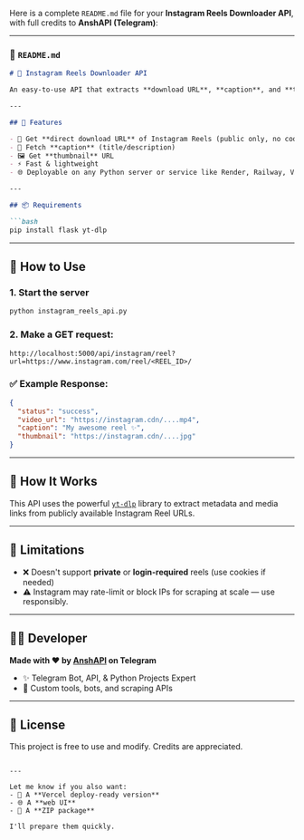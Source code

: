 Here is a complete `README.md` file for your **Instagram Reels Downloader API**, with full credits to **AnshAPI (Telegram)**:

---

### 📄 `README.md`

```markdown
# 📸 Instagram Reels Downloader API

An easy-to-use API that extracts **download URL**, **caption**, and **thumbnail** from **public Instagram Reels** using `yt-dlp`, built with Python Flask.

---

## 🚀 Features

- 🔗 Get **direct download URL** of Instagram Reels (public only, no cookies required)
- 📝 Fetch **caption** (title/description)
- 🖼️ Get **thumbnail** URL
- ⚡ Fast & lightweight
- 🌐 Deployable on any Python server or service like Render, Railway, Vercel (via Flask adapter)

---

## 📦 Requirements

```bash
pip install flask yt-dlp
```

---

## 🔧 How to Use

### 1. Start the server

```bash
python instagram_reels_api.py
```

### 2. Make a GET request:

```
http://localhost:5000/api/instagram/reel?url=https://www.instagram.com/reel/<REEL_ID>/
```

### ✅ Example Response:

```json
{
  "status": "success",
  "video_url": "https://instagram.cdn/....mp4",
  "caption": "My awesome reel ✨",
  "thumbnail": "https://instagram.cdn/....jpg"
}
```

---

## 🧠 How It Works

This API uses the powerful [`yt-dlp`](https://github.com/yt-dlp/yt-dlp) library to extract metadata and media links from publicly available Instagram Reel URLs.

---

## 🛑 Limitations

- ❌ Doesn't support **private** or **login-required** reels (use cookies if needed)
- ⚠️ Instagram may rate-limit or block IPs for scraping at scale — use responsibly.

---

## 👨‍💻 Developer

**Made with ❤️ by [AnshAPI](https://t.me/AnshAPI) on Telegram**

- ✨ Telegram Bot, API, & Python Projects Expert
- 🔗 Custom tools, bots, and scraping APIs

---

## 📜 License

This project is free to use and modify. Credits are appreciated.

```

---

Let me know if you also want:
- 🔄 A **Vercel deploy-ready version**
- 🌐 A **web UI**
- 📁 A **ZIP package**

I'll prepare them quickly.
